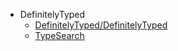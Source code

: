 - DefinitelyTyped
  - [DefinitelyTyped/DefinitelyTyped](https://github.com/DefinitelyTyped/DefinitelyTyped)
  - [TypeSearch](https://microsoft.github.io/TypeSearch/)
